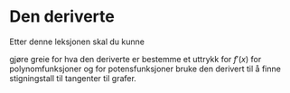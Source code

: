 # Den deriverte

Etter denne leksjonen skal du kunne

gjøre greie for hva den deriverte er
bestemme et uttrykk for $f'(x)$
 for polynomfunksjoner og for potensfunksjoner
bruke den derivert til å finne stigningstall til tangenter til grafer. 
